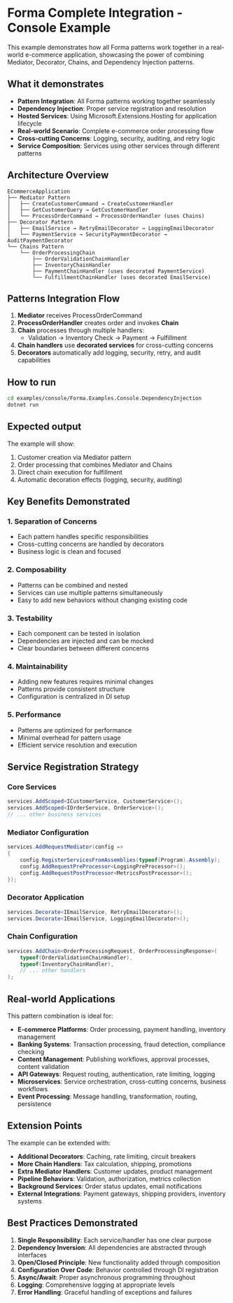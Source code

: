 # Forma Complete Integration - Console Example

This example demonstrates how all Forma patterns work together in a real-world e-commerce application, showcasing the power of combining Mediator, Decorator, Chains, and Dependency Injection patterns.

## What it demonstrates

- **Pattern Integration**: All Forma patterns working together seamlessly
- **Dependency Injection**: Proper service registration and resolution
- **Hosted Services**: Using Microsoft.Extensions.Hosting for application lifecycle
- **Real-world Scenario**: Complete e-commerce order processing flow
- **Cross-cutting Concerns**: Logging, security, auditing, and retry logic
- **Service Composition**: Services using other services through different patterns

## Architecture Overview

```
ECommerceApplication
├── Mediator Pattern
│   ├── CreateCustomerCommand → CreateCustomerHandler
│   ├── GetCustomerQuery → GetCustomerHandler
│   └── ProcessOrderCommand → ProcessOrderHandler (uses Chains)
├── Decorator Pattern
│   ├── EmailService → RetryEmailDecorator → LoggingEmailDecorator
│   └── PaymentService → SecurityPaymentDecorator → AuditPaymentDecorator
└── Chains Pattern
    └── OrderProcessingChain
        ├── OrderValidationChainHandler
        ├── InventoryChainHandler
        ├── PaymentChainHandler (uses decorated PaymentService)
        └── FulfillmentChainHandler (uses decorated EmailService)
```

## Patterns Integration Flow

1. **Mediator** receives ProcessOrderCommand
2. **ProcessOrderHandler** creates order and invokes **Chain**
3. **Chain** processes through multiple handlers:
   - Validation → Inventory Check → Payment → Fulfillment
4. **Chain handlers** use **decorated services** for cross-cutting concerns
5. **Decorators** automatically add logging, security, retry, and audit capabilities

## How to run

```bash
cd examples/console/Forma.Examples.Console.DependencyInjection
dotnet run
```

## Expected output

The example will show:
1. Customer creation via Mediator pattern
2. Order processing that combines Mediator and Chains
3. Direct chain execution for fulfillment
4. Automatic decoration effects (logging, security, auditing)

## Key Benefits Demonstrated

### 1. **Separation of Concerns**
- Each pattern handles specific responsibilities
- Cross-cutting concerns are handled by decorators
- Business logic is clean and focused

### 2. **Composability**
- Patterns can be combined and nested
- Services can use multiple patterns simultaneously
- Easy to add new behaviors without changing existing code

### 3. **Testability**
- Each component can be tested in isolation
- Dependencies are injected and can be mocked
- Clear boundaries between different concerns

### 4. **Maintainability**
- Adding new features requires minimal changes
- Patterns provide consistent structure
- Configuration is centralized in DI setup

### 5. **Performance**
- Patterns are optimized for performance
- Minimal overhead for pattern usage
- Efficient service resolution and execution

## Service Registration Strategy

### Core Services
```csharp
services.AddScoped<ICustomerService, CustomerService>();
services.AddScoped<IOrderService, OrderService>();
// ... other business services
```

### Mediator Configuration
```csharp
services.AddRequestMediator(config =>
{
    config.RegisterServicesFromAssemblies(typeof(Program).Assembly);
    config.AddRequestPreProcessor<LoggingPreProcessor>();
    config.AddRequestPostProcessor<MetricsPostProcessor>();
});
```

### Decorator Application
```csharp
services.Decorate<IEmailService, RetryEmailDecorator>();
services.Decorate<IEmailService, LoggingEmailDecorator>();
```

### Chain Configuration
```csharp
services.AddChain<OrderProcessingRequest, OrderProcessingResponse>(
    typeof(OrderValidationChainHandler),
    typeof(InventoryChainHandler),
    // ... other handlers
);
```

## Real-world Applications

This pattern combination is ideal for:

- **E-commerce Platforms**: Order processing, payment handling, inventory management
- **Banking Systems**: Transaction processing, fraud detection, compliance checking
- **Content Management**: Publishing workflows, approval processes, content validation
- **API Gateways**: Request routing, authentication, rate limiting, logging
- **Microservices**: Service orchestration, cross-cutting concerns, business workflows
- **Event Processing**: Message handling, transformation, routing, persistence

## Extension Points

The example can be extended with:

- **Additional Decorators**: Caching, rate limiting, circuit breakers
- **More Chain Handlers**: Tax calculation, shipping, promotions
- **Extra Mediator Handlers**: Customer updates, product management
- **Pipeline Behaviors**: Validation, authorization, metrics collection
- **Background Services**: Order status updates, email notifications
- **External Integrations**: Payment gateways, shipping providers, inventory systems

## Best Practices Demonstrated

1. **Single Responsibility**: Each service/handler has one clear purpose
2. **Dependency Inversion**: All dependencies are abstracted through interfaces
3. **Open/Closed Principle**: New functionality added through composition
4. **Configuration Over Code**: Behavior controlled through DI registration
5. **Async/Await**: Proper asynchronous programming throughout
6. **Logging**: Comprehensive logging at appropriate levels
7. **Error Handling**: Graceful handling of exceptions and failures